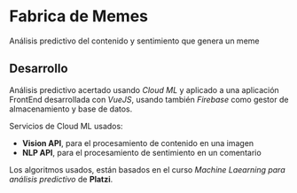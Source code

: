 # Fabrica de Memes

Análisis predictivo del contenido y sentimiento que genera un meme

## Desarrollo

Análisis predictivo acertado usando *Cloud ML* y aplicado a una aplicación FrontEnd desarrollada con *VueJS*, usando también *Firebase* como gestor de almacenamiento y base de datos.

Servicios de Cloud ML usados:
* **Vision API**, para el procesamiento de contenido en una imagen
* **NLP API**, para el procesamiento de sentimiento en un comentario

Los algoritmos usados, están basados en el curso *Machine Laearning para análisis predictivo* de **Platzi**.